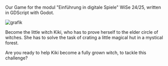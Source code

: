 Our Game for the modul "Einführung in digitale Spiele" WiSe 24/25, written in GDScript with Godot.

![grafik](https://github.com/user-attachments/assets/37d4933d-801c-482a-8f49-3f315616589e)

Become the little witch Kiki, who has to prove herself to the elder circle of witches. 
She has to solve the task of crating a little magical hut in a mystical forest. 

Are you ready to help Kiki become a fully grown witch, to tackle this challenge?
